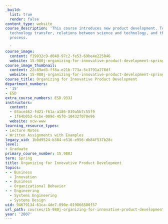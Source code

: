 ```yaml
---
_build:
  list: true
  render: false
content_type: website
course_description: 'This course introduces new product development. Topics include
  technology transfer, relations between science and technology, and the innovation
  process.

  '
course_image:
  content: f19932c9-d040-97c2-fe53-69be4e225846
  website: 15-980j-organizing-for-innovative-product-development-spring-2007
course_image_thumbnail:
  content: 22c89ad3-ff8a-e21b-773a-5c3791a278df
  website: 15-980j-organizing-for-innovative-product-development-spring-2007
course_title: Organizing for Innovative Product Development
department_numbers:
- '15'
- ESD
extra_course_numbers: ESD.933J
instructors:
  content:
  - 03ace462-fd21-f61a-a186-839a5b7c55f9
  - 1f64b053-6cbe-009d-45f0-10432f070e96
  website: ocw-www
learning_resource_types:
- Lecture Notes
- Written Assignments with Examples
legacy_uid: 1b0d9524-b384-e516-e956-db84f537b28c
level:
- Graduate
primary_course_number: 15.980J
term: Spring
title: Organizing for Innovative Product Development
topics:
- - Business
  - Innovation
- - Business
  - Organizational Behavior
- - Engineering
  - Systems Engineering
  - Systems Design
uid: 94679134-61ca-4de7-890e-019866500f57
url_path: courses/15-980j-organizing-for-innovative-product-development-spring-2007
year: '2007'
---
```

